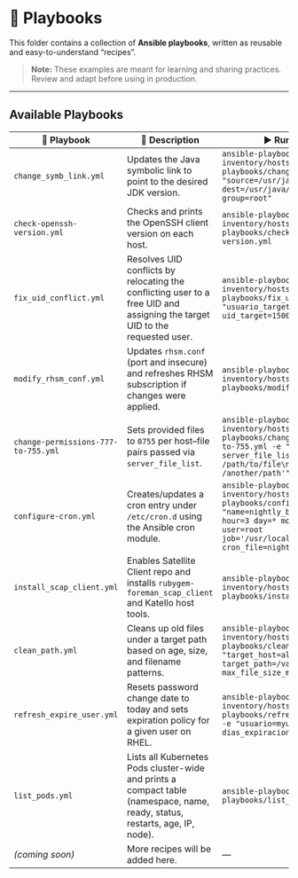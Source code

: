 # 📂 Playbooks

This folder contains a collection of **Ansible playbooks**, written as reusable and easy-to-understand “recipes”.
> **Note:** These examples are meant for learning and sharing practices. Review and adapt before using in production.

---

## Available Playbooks

<!-- Tabla HTML para mejor control visual -->
<table>
  <thead>
    <tr>
      <th>📄 Playbook</th>
      <th>📝 Description</th>
      <th>▶️ Run example</th>
    </tr>
  </thead>
  <tbody>
    <tr>
      <td><code>change_symb_link.yml</code></td>
      <td>Updates the Java symbolic link to point to the desired JDK version.</td>
      <td><code>ansible-playbook -i inventory/hosts.ini playbooks/change_symb_link.yml -e "source=/usr/java/jdk1.8.0_381 dest=/usr/java/latest owner=root group=root"</code></td>
    </tr>
    <tr>
      <td><code>check-openssh-version.yml</code></td>
      <td>Checks and prints the OpenSSH client version on each host.</td>
      <td><code>ansible-playbook -i inventory/hosts.ini playbooks/check-openssh-version.yml</code></td>
    </tr>
    <tr>
      <td><code>fix_uid_conflict.yml</code></td>
      <td>Resolves UID conflicts by relocating the conflicting user to a free UID and assigning the target UID to the requested user.</td>
      <td><code>ansible-playbook -i inventory/hosts.ini playbooks/fix_uid_conflict.yml -e "usuario_target=myuser uid_target=1500"</code></td>
    </tr>
    <tr>
      <td><code>modify_rhsm_conf.yml</code></td>
      <td>Updates <code>rhsm.conf</code> (port and insecure) and refreshes RHSM subscription if changes were applied.</td>
      <td><code>ansible-playbook -i inventory/hosts.ini playbooks/modify_rhsm_conf.yml</code></td>
    </tr>
    <tr>
      <td><code>change-permissions-777-to-755.yml</code></td>
      <td>Sets provided files to <code>0755</code> per host–file pairs passed via <code>server_file_list</code>.</td>
      <td><code>ansible-playbook -i inventory/hosts.ini playbooks/change-permissions-777-to-755.yml -e "mode=0755 server_file_list='host1 /path/to/file\nhost2 /another/path'"</code></td>
    </tr>
    <tr>
      <td><code>configure-cron.yml</code></td>
      <td>Creates/updates a cron entry under <code>/etc/cron.d</code> using the Ansible cron module.</td>
      <td><code>ansible-playbook -i inventory/hosts.ini playbooks/configure-cron.yml -e "name=nightly_backup minute=0 hour=3 day=* month=* weekday=* user=root job='/usr/local/bin/backup.sh' cron_file=nightly_backup"</code></td>
    </tr>
    <tr>
      <td><code>install_scap_client.yml</code></td>
      <td>Enables Satellite Client repo and installs <code>rubygem-foreman_scap_client</code> and Katello host tools.</td>
      <td><code>ansible-playbook -i inventory/hosts.ini playbooks/install_scap_client.yml</code></td>
    </tr>
    <tr>
      <td><code>clean_path.yml</code></td>
      <td>Cleans up old files under a target path based on age, size, and filename patterns.</td>
      <td><code>ansible-playbook -i inventory/hosts.ini playbooks/clean_path.yml -e "target_host=all target_path=/var/log age_days=14 max_file_size_mb=200"</code></td>
    </tr>
    <tr>
      <td><code>refresh_expire_user.yml</code></td>
      <td>Resets password change date to today and sets expiration policy for a given user on RHEL.</td>
      <td><code>ansible-playbook -i inventory/hosts.ini playbooks/refresh_expire_user.yml -e "usuario=myuser dias_expiracion=90"</code></td>
    </tr>
    <tr>
      <td><code>list_pods.yml</code></td>
      <td>Lists all Kubernetes Pods cluster-wide and prints a compact table (namespace, name, ready, status, restarts, age, IP, node).</td>
      <td><code>ansible-playbook -i localhost, playbooks/list_pods.yml</code></td>
    </tr>
    <tr>
      <td><em>(coming soon)</em></td>
      <td>More recipes will be added here.</td>
      <td>—</td>
    </tr>
  </tbody>
</table>
